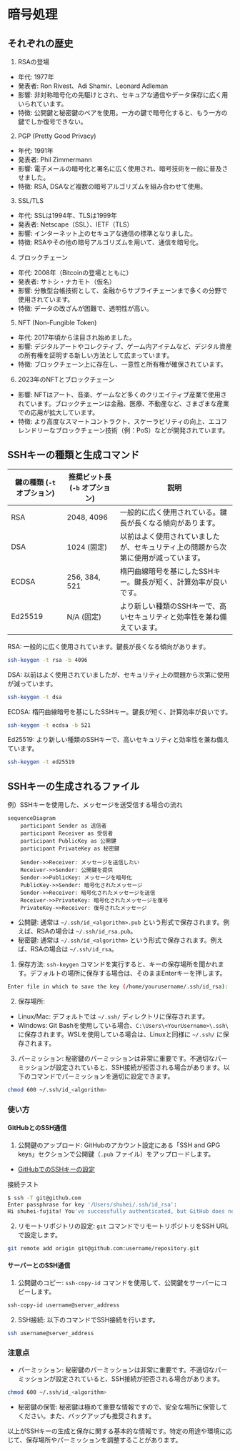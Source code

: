 # 暗号処理

## それぞれの歴史

1. RSAの登場
- 年代: 1977年
- 発表者: Ron Rivest、Adi Shamir、Leonard Adleman
- 影響: 非対称暗号化の先駆けとされ、セキュアな通信やデータ保存に広く用いられています。
- 特徴: 公開鍵と秘密鍵のペアを使用。一方の鍵で暗号化すると、もう一方の鍵でしか復号できない。

2. PGP (Pretty Good Privacy)
- 年代: 1991年
- 発表者: Phil Zimmermann
- 影響: 電子メールの暗号化と署名に広く使用され、暗号技術を一般に普及させました。
- 特徴: RSA, DSAなど複数の暗号アルゴリズムを組み合わせて使用。

3. SSL/TLS
- 年代: SSLは1994年、TLSは1999年
- 発表者: Netscape（SSL）、IETF（TLS）
- 影響: インターネット上のセキュアな通信の標準となりました。
- 特徴: RSAやその他の暗号アルゴリズムを用いて、通信を暗号化。

4. ブロックチェーン
- 年代: 2008年（Bitcoinの登場とともに）
- 発表者: サトシ・ナカモト（仮名）
- 影響: 分散型台帳技術として、金融からサプライチェーンまで多くの分野で使用されています。
- 特徴: データの改ざんが困難で、透明性が高い。

5. NFT (Non-Fungible Token)
- 年代: 2017年頃から注目され始めました。
- 影響: デジタルアートやコレクティブ、ゲーム内アイテムなど、デジタル資産の所有権を証明する新しい方法として広まっています。
- 特徴: ブロックチェーン上に存在し、一意性と所有権が確保されています。

6. 2023年のNFTとブロックチェーン
- 影響: NFTはアート、音楽、ゲームなど多くのクリエイティブ産業で使用されています。ブロックチェーンは金融、医療、不動産など、さまざまな産業での応用が拡大しています。
- 特徴: より高度なスマートコントラクト、スケーラビリティの向上、エコフレンドリーなブロックチェーン技術（例：PoS）などが開発されています。


## SSHキーの種類と生成コマンド

| 鍵の種類 (`-t` オプション) | 推奨ビット長 (`-b` オプション) | 説明 |
|--------------------------|-------------------------------|------|
| RSA                      | 2048, 4096                    | 一般的に広く使用されている。鍵長が長くなる傾向があります。 |
| DSA                      | 1024 (固定)                   | 以前はよく使用されていましたが、セキュリティ上の問題から次第に使用が減っています。 |
| ECDSA                    | 256, 384, 521                 | 楕円曲線暗号を基にしたSSHキー。鍵長が短く、計算効率が良いです。 |
| Ed25519                  | N/A (固定)                    | より新しい種類のSSHキーで、高いセキュリティと効率性を兼ね備えています。 |

RSA: 一般的に広く使用されています。鍵長が長くなる傾向があります。

```bash
ssh-keygen -t rsa -b 4096
```

DSA: 以前はよく使用されていましたが、セキュリティ上の問題から次第に使用が減っています。

```bash
ssh-keygen -t dsa
```

ECDSA: 楕円曲線暗号を基にしたSSHキー。鍵長が短く、計算効率が良いです。

```bash
ssh-keygen -t ecdsa -b 521
```

Ed25519: より新しい種類のSSHキーで、高いセキュリティと効率性を兼ね備えています。

```bash
ssh-keygen -t ed25519
```

## SSHキーの生成されるファイル

例）SSHキーを使用した、メッセージを送受信する場合の流れ
```mermaid
sequenceDiagram
    participant Sender as 送信者
    participant Receiver as 受信者
    participant PublicKey as 公開鍵
    participant PrivateKey as 秘密鍵

    Sender->>Receiver: メッセージを送信したい
    Receiver->>Sender: 公開鍵を提供
    Sender->>PublicKey: メッセージを暗号化
    PublicKey->>Sender: 暗号化されたメッセージ
    Sender->>Receiver: 暗号化されたメッセージを送信
    Receiver->>PrivateKey: 暗号化されたメッセージを復号
    PrivateKey->>Receiver: 復号されたメッセージ
```

- 公開鍵: 通常は `~/.ssh/id_<algorithm>.pub` という形式で保存されます。例えば、RSAの場合は `~/.ssh/id_rsa.pub`。
- 秘密鍵: 通常は `~/.ssh/id_<algorithm>` という形式で保存されます。例えば、RSAの場合は `~/.ssh/id_rsa`。

1. 保存方法: `ssh-keygen` コマンドを実行すると、キーの保存場所を聞かれます。デフォルトの場所に保存する場合は、そのままEnterキーを押します。

```bash
Enter file in which to save the key (/home/yourusername/.ssh/id_rsa):
```

2. 保存場所: 
- Linux/Mac: デフォルトでは `~/.ssh/` ディレクトリに保存されます。
- Windows: Git Bashを使用している場合、`C:\Users\<YourUsername>\.ssh\` に保存されます。WSLを使用している場合は、Linuxと同様に `~/.ssh/` に保存されます。

3. パーミッション: 秘密鍵のパーミッションは非常に重要です。不適切なパーミッションが設定されていると、SSH接続が拒否される場合があります。以下のコマンドでパーミッションを適切に設定できます。

```bash
chmod 600 ~/.ssh/id_<algorithm>
```

### 使い方

#### GitHubとのSSH通信

1. 公開鍵のアップロード: GitHubのアカウント設定にある「SSH and GPG keys」セクションで公開鍵（`.pub` ファイル）をアップロードします。

- [GitHubでのSSHキーの設定](https://docs.github.com/en/authentication/connecting-to-github-with-ssh)

接続テスト
```bash
$ ssh -T git@github.com
Enter passphrase for key '/Users/shuhei/.ssh/id_rsa': 
Hi shuhei-fujita! You've successfully authenticated, but GitHub does not provide shell access.
```

2. リモートリポジトリの設定: `git` コマンドでリモートリポジトリをSSH URLで設定します。

```bash
git remote add origin git@github.com:username/repository.git
```

#### サーバーとのSSH通信

1. 公開鍵のコピー: `ssh-copy-id` コマンドを使用して、公開鍵をサーバーにコピーします。

```bash
ssh-copy-id username@server_address
```

2. SSH接続: 以下のコマンドでSSH接続を行います。

```bash
ssh username@server_address
```

### 注意点

- パーミッション: 秘密鍵のパーミッションは非常に重要です。不適切なパーミッションが設定されていると、SSH接続が拒否される場合があります。

```bash
chmod 600 ~/.ssh/id_<algorithm>
```

- 秘密鍵の保管: 秘密鍵は極めて重要な情報ですので、安全な場所に保管してください。また、バックアップも推奨されます。

以上がSSHキーの生成と保存に関する基本的な情報です。特定の用途や環境に応じて、保存場所やパーミッションを調整することがあります。
